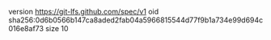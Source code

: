 version https://git-lfs.github.com/spec/v1
oid sha256:0d6b0566b147ca8aded2fab04a5966815544d77f9b1a734e99d694c016e8af73
size 10
